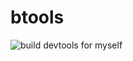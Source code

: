 # btools
![build](https://github.com/coderjinhui/btools/workflows/dev-ci/badge.svg)
devtools for myself
